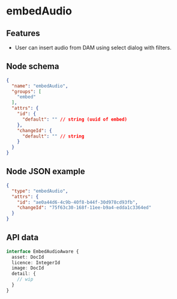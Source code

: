 # embedAudio

## Features
- User can insert audio from DAM using select dialog with filters.

## Node schema

```json
{
  "name": "embedAudio",
  "groups": [
    "embed"
  ],
  "attrs": {
    "id": {
      "default": "" // string (uuid of embed)
    },
    "changeId": {
      "default": "" // string
    }
  }
}
```

## Node JSON example

```json
{
  "type": "embedAudio",
  "attrs": {
    "id": "ae0a44d6-4c9b-40f8-b44f-30d978cd93fb",
    "changeId": "75f63c30-168f-11ee-b9a4-edda1c3364ed"
  }
}
```

## API data

```ts
interface EmbedAudioAware {
  asset: DocId
  licence: IntegerId
  image: DocId
  detail: {
    // wip
  }
}
```
